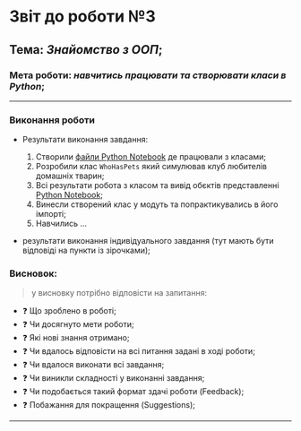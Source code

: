 # Звіт до роботи №3
## Тема: _Знайомство з ООП_;
### Мета роботи: _навчитись працювати та створювати класи в Python_;
---
### Виконання роботи
- Результати виконання завдання:
    1. Створили [файли Python Notebook](note.ipynb) де працювали з класами;
    1. Розробили клас `WhoHasPets` який симулював клуб любителів домашніх тварин;
    1. Всі результати робота з класом та вивід обєктів представленні  [Python Notebook](note.ipynb);
    1. Винесли створений клас у модуть та попрактикувались в його імпорті;
    1. Навчились ...

- результати виконання індивідуального завдання (тут мають бути відповіді на пункти із зірочками);

### Висновок: 
> у висновку потрібно відповісти на запитання:
- :question: Що зроблено в роботі;
- :question: Чи досягнуто мети роботи;
- :question: Які нові знання отримано;
- :question: Чи вдалось відповісти на всі питання задані в ході роботи;
- :question: Чи вдалося виконати всі завдання;
- :question: Чи виникли складності у виконанні завдання;
- :question: Чи подобається такий формат здачі роботи (Feedback);
- :question: Побажання для покращення (Suggestions);
---